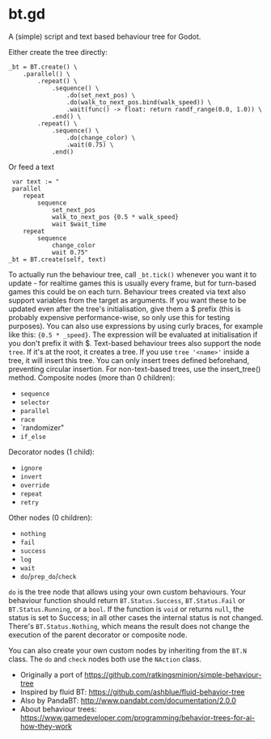 # bt.gd
A (simple) script and text based behaviour tree for Godot.

Either create the tree directly:

```
_bt = BT.create() \
	.parallel() \
		.repeat() \
			.sequence() \
				.do(set_next_pos) \
				.do(walk_to_next_pos.bind(walk_speed)) \
				.wait(func() -> float: return randf_range(0.0, 1.0)) \
			.end() \
		.repeat() \
			.sequence() \
				.do(change_color) \
				.wait(0.75) \
			.end()
```

Or feed a text

```
 var text := "
 parallel
 	repeat
 		sequence
 			set_next_pos
 			walk_to_next_pos {0.5 * walk_speed}
			wait $wait_time
	repeat
		sequence
			change_color
			wait 0.75"
_bt = BT.create(self, text)
```

To actually run the behaviour tree, call `_bt.tick()` whenever you want it to update - for realtime
games this is usually every frame, but for turn-based games this could be on each turn.
Behaviour trees created via text also support variables from the target as arguments. If you want
these to be updated even after the tree's initialisation, give them a $ prefix (this is probably
expensive performance-wise, so only use this for testing purposes).
You can also use expressions by using curly braces, for example like this: `{0.5 * _speed}`. The
expression will be evaluated at initialisation if you don't prefix it with $.
Text-based behaviour trees also support the node `tree`. If it's at the root, it creates a tree.
If you use `tree '<name>'` inside a tree, it will insert this tree. You can only insert trees defined
beforehand, preventing circular insertion. For non-text-based trees, use the insert_tree() method.
Composite nodes (more than 0 children):
* `sequence`
* `selector`
* `parallel`
* `race`
* `randomizer"
* `if_else`

Decorator nodes (1 child):
* `ignore`
* `invert`
* `override`
* `repeat`
* `retry`

Other nodes (0 children):
* `nothing`
* `fail`
* `success`
* `log`
* `wait`
* `do`/`prep_do`/`check`

`do` is the tree node that allows using your own custom behaviours. Your behaviour function should
return `BT.Status.Success`, `BT.Status.Fail` or `BT.Status.Running`, or a `bool`. If the function
is `void` or returns `null`, the status is set to Success; in all other cases the internal status
is not changed. There's `BT.Status.Nothing`, which means the result does not change the execution of
the parent decorator or composite node.

You can also create your own custom nodes by inheriting from the `BT.N` class. The `do` and `check`
nodes both use the `NAction` class.

* Originally a port of https://github.com/ratkingsminion/simple-behaviour-tree
* Inspired by fluid BT: https://github.com/ashblue/fluid-behavior-tree
* Also by PandaBT: http://www.pandabt.com/documentation/2.0.0
* About behaviour trees: https://www.gamedeveloper.com/programming/behavior-trees-for-ai-how-they-work